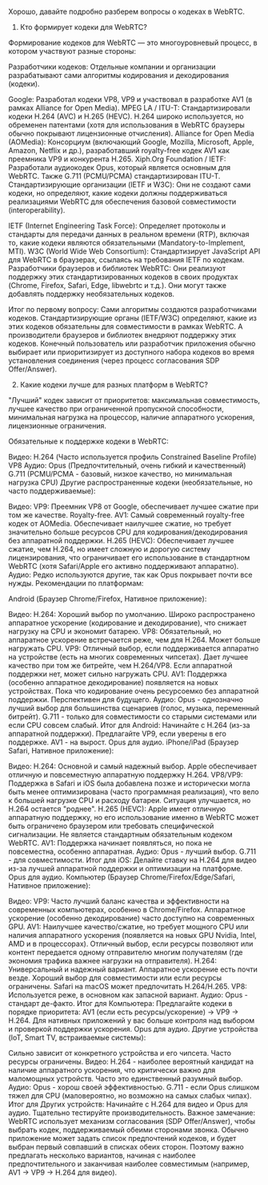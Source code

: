 Хорошо, давайте подробно разберем вопросы о кодеках в WebRTC.

1. Кто формирует кодеки для WebRTC?

Формирование кодеков для WebRTC — это многоуровневый процесс, в котором участвуют разные стороны:

Разработчики кодеков: Отдельные компании и организации разрабатывают сами алгоритмы кодирования и декодирования (кодеки).

Google: Разработал кодеки VP8, VP9 и участвовал в разработке AV1 (в рамках Alliance for Open Media).
MPEG LA / ITU-T: Стандартизировали кодеки H.264 (AVC) и H.265 (HEVC). H.264 широко используется, но обременен патентами (хотя для использования в WebRTC браузеры обычно покрывают лицензионные отчисления).
Alliance for Open Media (AOMedia): Консорциум (включающий Google, Mozilla, Microsoft, Apple, Amazon, Netflix и др.), разработавший royalty-free кодек AV1 как преемника VP9 и конкурента H.265.
Xiph.Org Foundation / IETF: Разработали аудиокодек Opus, который является основным для WebRTC. Также G.711 (PCMU/PCMA) стандартизирован ITU-T.
Стандартизирующие организации (IETF и W3C): Они не создают сами кодеки, но определяют, какие кодеки должны поддерживаться реализациями WebRTC для обеспечения базовой совместимости (interoperability).

IETF (Internet Engineering Task Force): Определяет протоколы и стандарты для передачи данных в реальном времени (RTP), включая то, какие кодеки являются обязательными (Mandatory-to-Implement, MTI).
W3C (World Wide Web Consortium): Стандартизирует JavaScript API для WebRTC в браузерах, ссылаясь на требования IETF по кодекам.
Разработчики браузеров и библиотек WebRTC: Они реализуют поддержку этих стандартизированных кодеков в своих продуктах (Chrome, Firefox, Safari, Edge, libwebrtc и т.д.). Они могут также добавлять поддержку необязательных кодеков.

Итог по первому вопросу: Сами алгоритмы создаются разработчиками кодеков. Стандартизирующие органы (IETF/W3C) определяют, какие из этих кодеков обязательны для совместимости в рамках WebRTC. А производители браузеров и библиотек внедряют поддержку этих кодеков. Конечный пользователь или разработчик приложения обычно выбирает или приоритизирует из доступного набора кодеков во время установления соединения (через процесс согласования SDP Offer/Answer).

2. Какие кодеки лучше для разных платформ в WebRTC?

"Лучший" кодек зависит от приоритетов: максимальная совместимость, лучшее качество при ограниченной пропускной способности, минимальная нагрузка на процессор, наличие аппаратного ускорения, лицензионные ограничения.

Обязательные к поддержке кодеки в WebRTC:

Видео:
H.264 (Часто используется профиль Constrained Baseline Profile)
VP8
Аудио:
Opus (Предпочтительный, очень гибкий и качественный)
G.711 (PCMU/PCMA - базовый, низкое качество, но минимальная нагрузка CPU)
Другие распространенные кодеки (необязательные, но часто поддерживаемые):

Видео:
VP9: Преемник VP8 от Google, обеспечивает лучшее сжатие при том же качестве. Royalty-free.
AV1: Самый современный royalty-free кодек от AOMedia. Обеспечивает наилучшее сжатие, но требует значительно больше ресурсов CPU для кодирования/декодирования без аппаратной поддержки.
H.265 (HEVC): Обеспечивает лучшее сжатие, чем H.264, но имеет сложную и дорогую систему лицензирования, что ограничивает его использование в стандартном WebRTC (хотя Safari/Apple его активно поддерживают аппаратно).
Аудио: Редко используются другие, так как Opus покрывает почти все нужды.
Рекомендации по платформам:

Android (Браузер Chrome/Firefox, Нативное приложение):

Видео:
H.264: Хороший выбор по умолчанию. Широко распространено аппаратное ускорение (кодирование и декодирование), что снижает нагрузку на CPU и экономит батарею.
VP8: Обязательный, но аппаратное ускорение встречается реже, чем для H.264. Может больше нагружать CPU.
VP9: Отличный выбор, если поддерживается аппаратно на устройстве (есть на многих современных чипсетах). Дает лучшее качество при том же битрейте, чем H.264/VP8. Если аппаратной поддержки нет, может сильно нагружать CPU.
AV1: Поддержка (особенно аппаратное декодирование) появляется на новых устройствах. Пока что кодирование очень ресурсоемко без аппаратной поддержки. Перспективен для будущего.
Аудио: Opus - однозначно лучший выбор для большинства сценариев (голос, музыка, переменный битрейт). G.711 - только для совместимости со старыми системами или если CPU совсем слабый.
Итог для Android: Начинайте с H.264 (из-за аппаратной поддержки). Предлагайте VP9, если уверены в его поддержке. AV1 - на вырост. Opus для аудио.
iPhone/iPad (Браузер Safari, Нативное приложение):

Видео:
H.264: Основной и самый надежный выбор. Apple обеспечивает отличную и повсеместную аппаратную поддержку H.264.
VP8/VP9: Поддержка в Safari и iOS была добавлена позже и исторически могла быть менее оптимизирована (часто программная реализация), что вело к большей нагрузке CPU и расходу батареи. Ситуация улучшается, но H.264 остается "роднее".
H.265 (HEVC): Apple имеет отличную аппаратную поддержку, но его использование именно в WebRTC может быть ограничено браузером или требовать специфической сигнализации. Не является стандартным обязательным кодеком WebRTC.
AV1: Поддержка начинает появляться, но пока не повсеместна, особенно аппаратная.
Аудио: Opus - лучший выбор. G.711 - для совместимости.
Итог для iOS: Делайте ставку на H.264 для видео из-за лучшей аппаратной поддержки и оптимизации на платформе. Opus для аудио.
Компьютер (Браузер Chrome/Firefox/Edge/Safari, Нативное приложение):

Видео:
VP9: Часто лучший баланс качества и эффективности на современных компьютерах, особенно в Chrome/Firefox. Аппаратное ускорение (особенно декодирование) часто доступно на современных GPU.
AV1: Наилучшее качество/сжатие, но требует мощного CPU или наличия аппаратного ускорения (появляется на новых GPU Nvidia, Intel, AMD и в процессорах). Отличный выбор, если ресурсы позволяют или контент передается одному отправителю многим получателям (где экономия трафика важнее нагрузки на отправителя).
H.264: Универсальный и надежный вариант. Аппаратное ускорение есть почти везде. Хороший выбор для совместимости или если ресурсы ограничены. Safari на macOS может предпочитать H.264/H.265.
VP8: Используется реже, в основном как запасной вариант.
Аудио: Opus - стандарт де-факто.
Итог для Компьютера: Предлагайте кодеки в порядке приоритета: AV1 (если есть ресурсы/ускорение) -> VP9 -> H.264. Для нативных приложений у вас больше контроля над выбором и проверкой поддержки ускорения. Opus для аудио.
Другие устройства (IoT, Smart TV, встраиваемые системы):

Сильно зависит от конкретного устройства и его чипсета.
Часто ресурсы ограничены.
Видео: H.264 - наиболее вероятный кандидат на наличие аппаратного ускорения, что критически важно для маломощных устройств. Часто это единственный разумный выбор.
Аудио: Opus - хорош своей эффективностью. G.711 - если Opus слишком тяжел для CPU (маловероятно, но возможно на самых слабых чипах).
Итог для Других устройств: Начинайте с H.264 для видео и Opus для аудио. Тщательно тестируйте производительность.
Важное замечание: WebRTC использует механизм согласования (SDP Offer/Answer), чтобы выбрать кодек, поддерживаемый обеими сторонами звонка. Обычно приложение может задать список предпочтений кодеков, и будет выбран первый совпавший в списках обеих сторон. Поэтому важно предлагать несколько вариантов, начиная с наиболее предпочтительного и заканчивая наиболее совместимым (например, AV1 -> VP9 -> H.264 для видео).